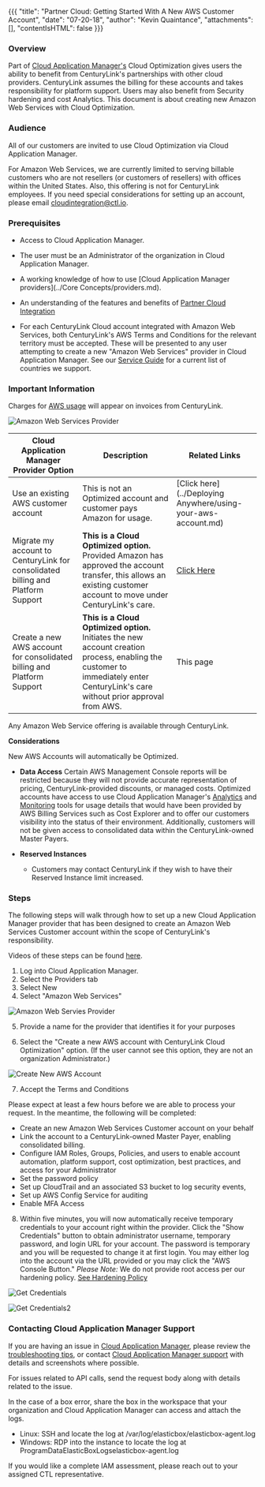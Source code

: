 {{{
  "title": "Partner Cloud: Getting Started With A New AWS Customer Account",
  "date": "07-20-18",
  "author": "Kevin Quaintance",
  "attachments": [],
  "contentIsHTML": false
}}}


### Overview

Part of [Cloud Application Manager's](https://www.ctl.io/cloud-application-manager/) Cloud Optimization gives users the ability to benefit from CenturyLink's partnerships with other cloud providers. CenturyLink assumes the billing for these accounts and takes responsibility for platform support. Users may also benefit from Security hardening and cost Analytics. This document is about creating new Amazon Web Services with Cloud Optimization.

### Audience

All of our customers are invited to use Cloud Optimization via Cloud Application Manager.

For Amazon Web Services, we are currently limited to serving billable customers who are not resellers (or customers of resellers) with offices within the United States. Also, this offering is not for CenturyLink employees. If you need special considerations for setting up an account, please email [cloudintegration@ctl.io](mailto:cloudintegration@ctl.io).

### Prerequisites

* Access to Cloud Application Manager.

* The user must be an Administrator of the organization in Cloud Application Manager.

* A working knowledge of how to use [Cloud Application Manager providers](../Core Concepts/providers.md).

* An understanding of the features and benefits of [Partner Cloud Integration](partner-cloud-integration.md)

* For each CenturyLink Cloud account integrated with Amazon Web Services, both CenturyLink's AWS Terms and Conditions for the relevant territory must be accepted. These will be presented to any user attempting to create a new "Amazon Web Services" provider in Cloud Application Manager. See our [Service Guide](https://www.ctl.io/legal/cloud-application-manager/supplemental-terms/) for a current list of countries we support.

### Important Information

Charges for [AWS usage](partner-cloud-integration-consolidated-billing.md) will appear on invoices from CenturyLink.

![Amazon Web Services Provider](../../images/cloud-application-manager/CINT_AWS_Provider_Options.png)

Cloud Application Manager Provider Option | Description | Related Links
--- | --- | ---
 Use an existing AWS customer account | This is not an Optimized account and customer pays Amazon for usage. | [Click here](../Deploying Anywhere/using-your-aws-account.md)
   Migrate my account to CenturyLink for consolidated billing and Platform Support | **This is a Cloud Optimized option.** Provided Amazon has approved the account transfer, this allows an existing customer account to move under CenturyLink's care. | [Click Here](partner-cloud-integration-aws-existing.md)
  Create a new AWS account for consolidated billing and Platform Support | **This is a Cloud Optimized option.** Initiates the new account creation process, enabling the customer to immediately enter CenturyLink's care without prior approval from AWS. | This page

Any Amazon Web Service offering is available through CenturyLink.

**Considerations**

New AWS Accounts will automatically be Optimized.

* **Data Access** Certain AWS Management Console reports will be restricted because they will not provide accurate representation of pricing, CenturyLink-provided discounts, or managed costs. Optimized accounts have access to use Cloud Application Manager's [Analytics](../Analytics/CloudApplicationManagerAnalyticsUI.md) and [Monitoring](../Monitoring/CTLCloudMonitoringUI.md) tools for usage details that would have been provided by AWS Billing Services such as Cost Explorer and to offer our customers visibility into the status of their environment. Additionally, customers will not be given access to consolidated data within the CenturyLink-owned Master Payers.

* **Reserved Instances**
  * Customers may contact CenturyLink if they wish to have their Reserved Instance limit increased.

### Steps

The following steps will walk through how to set up a new Cloud Application Manager provider that has been designed to create an Amazon Web Services Customer account within the scope of CenturyLink's responsibility.

Videos of these steps can be found [here](https://www.ctl.io/guides/).

1. Log into Cloud Application Manager.
2. Select the Providers tab
3. Select New
4. Select "Amazon Web Services"

![Amazon Web Servies Provider](../../images/cloud-application-manager/CINT_New_AWS_Provider.1.png)


5. Provide a name for the provider that identifies it for your purposes

6. Select the "Create a new AWS account with CenturyLink Cloud Optimization" option. (If the user cannot see this option, they are not an organization Administrator.)

  ![Create New AWS Account](../../images/cloud-application-manager/CINT_New_AWS1.1.png)

7. Accept the Terms and Conditions

Please expect at least a few hours before we are able to process your request. In the meantime, the following will be completed:

* Create an new Amazon Web Services Customer account on your behalf
* Link the account to a CenturyLink-owned Master Payer, enabling consolidated billing.
* Configure IAM Roles, Groups, Policies, and users to enable account automation, platform support, cost optimization, best practices, and access for your Administrator
* Set the password policy
* Set up CloudTrail and an associated S3 bucket to log security events,
* Set up AWS Config Service for auditing
* Enable MFA Access

8. Within five minutes, you will now automatically receive temporary credentials to your account right within the provider. Click the  "Show Credentials" button to obtain administrator username, temporary password, and login URL for your account. The password is temporary and you will be requested to change it at first login. You may either log into the account via the URL provided or you may click the "AWS Console Button." *Please Note:*  We do not provide root access per our hardening policy.  [See Hardening Policy](partner-cloud-integration-aws-hardening-permissions.md)

  ![Get Credentials](../../images/cloud-application-manager/CAM_COA_Credentials2.png)

  ![Get Credentials2](../../images/cloud-application-manager/CAM_COA_Credentials1.png)




### Contacting Cloud Application Manager Support

If you are having an issue in [Cloud Application Manager](https://www.ctl.io/cloud-application-manager/), please review the [troubleshooting tips](../Troubleshooting/troubleshooting-tips.md), or contact [Cloud Application Manager support](mailto:incident@CenturyLink.com) with details and screenshots where possible.

For issues related to API calls, send the request body along with details related to the issue.

In the case of a box error, share the box in the workspace that your organization and Cloud Application Manager can access and attach the logs.

* Linux: SSH and locate the log at /var/log/elasticbox/elasticbox-agent.log
* Windows: RDP into the instance to locate the log at ProgramDataElasticBoxLogselasticbox-agent.log

If you would like a complete IAM assessment, please reach out to your assigned CTL representative.

